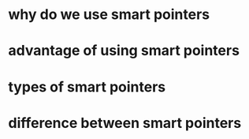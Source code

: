 # why do we use smart pointers
# advantage of using smart pointers
# types of smart pointers
# difference between smart pointers
